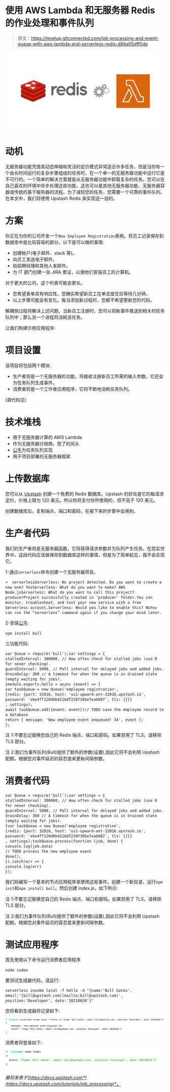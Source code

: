 # 使用 AWS Lambda 和无服务器 Redis 的作业处理和事件队列

> 原文：<https://levelup.gitconnected.com/job-processing-and-event-queue-with-aws-lambda-and-serverless-redis-d84a05dff0de>

![](img/d35cef7c666cde10075f5177e8b7207d.png)

# 动机

无服务器功能凭借其动态伸缩和灵活的定价模式非常适合许多任务。但是当你有一个由长时间运行的复杂步骤组成的任务时，在一个单一的无服务器功能中运行它是不可行的。一个简单的解决方案就是从无服务器功能中卸载复杂的任务。您可以在自己喜欢的环境中异步处理这些功能，这也可以是其他无服务器功能、无服务器容器或传统的基于服务器的流程。为了减轻您的任务，您需要一个可靠的事件队列。在本文中，我们将使用 Upstash Redis 来实现这一目的。

# 方案

你正在为你的公司开发一个`New Employee Registration`表格。将员工记录保存到数据库中是比较容易的部分。以下是可以做的事情:

*   创建帐户(电子邮件、slack 等)。
*   向员工发送电子邮件。
*   给招聘经理和其他人发邮件。
*   为 IT 部门创建一张 JIRA 票证，以便他们安装员工的计算机。

对于更大的公司，这个列表可能会更长。

*   您希望表单具有响应性。您确实希望新员工在单击提交后等待几分钟。
*   以上步骤可能会有变化。每当添加新过程时，您都不希望更新您的代码。

解耦侧过程将解决上述问题。当新员工注册时，您可以将新事件推送到相关的任务队列中；那么另一个进程将消耗该任务。

让我们构建示例应用程序:

# 项目设置

该项目将包括两个模块:

*   生产者将是一个无服务器的功能，将接收注册新员工所需的输入参数。它还会为任务队列生成事件。
*   消费者将是一个工作者应用程序，它将不断地消耗任务队列。

(源代码见)

# 技术堆栈

*   用于无服务器计算的 AWS Lambda
*   作为无服务器分销商，抢了的风头
*   [公牛](https://github.com/OptimalBits/bull)为任务队列实现
*   用于项目部署的无服务器框架

# 上传数据库

您可以从 [Upstash](https://docs.upstash.com/) 创建一个免费的 Redis 数据库。Upstash 的好处是它的每请求定价，价格上限为 120 美元。所以你将支付你所使用的，但不高于 120 美元。

创建数据库后，复制端点、端口和密码，在接下来的步骤中会用到。

# 生产者代码

我们的生产者将是无服务器函数，它将获得请求参数并为队列产生任务。在现实世界中，这段代码应该做保存到数据库这样的事情，但是为了简单起见，我不会实现它。

1-通过`serverless`命令创建一个无服务器项目。

```
➜  serverlessServerless: No project detected. Do you want to create a new one? YesServerless: What do you want to make? AWS Node.jsServerless: What do you want to call this project? producerProject successfully created in 'producer' folder.You can monitor, troubleshoot, and test your new service with a free Serverless account.Serverless: Would you like to enable this? NoYou can run the “serverless” command again if you change your mind later.
```

2-安装[公牛](https://github.com/OptimalBits/bull):

`npm install bull`

三功能代码:

```
var Queue = require('bull');var settings = {
stalledInterval: 300000, // How often check for stalled jobs (use 0 for never checking).
guardInterval: 5000, // Poll interval for delayed jobs and added jobs.
drainDelay: 300 // A timeout for when the queue is in drained state (empty waiting for jobs).
}module.exports.hello = async (event) => {
var taskQueue = new Queue('employee registration',
{redis: {port: 32016, host: 'us1-upward-ant-32016.upstash.io', password: 'ake4ff120d6b4216df220736be7eab087', tls: {}}}
, settings);
await taskQueue.add({event: event})// TODO save the employee record to a database
return { message: 'New employee event enqueued! 34', event };
};
```

注 1:不要忘记替换您自己的 Redis 端点、端口和密码。如果禁用了 TLS，请移除 TLS 部分。

注 2:我们为事件队列(Bull)提供了额外的参数(设置),因此它将不会利用 Upstash 配额。根据您对事件延迟的容忍度来更新间隔参数。

# 消费者代码

```
var Queue = require('bull');var settings = {
stalledInterval: 300000, // How often check for stalled jobs (use 0 for never checking).
guardInterval: 5000, // Poll interval for delayed jobs and added jobs.
drainDelay: 300 // A timeout for when the queue is in drained state (empty waiting for jobs).
}var taskQueue = new Queue('employee registration',
{redis: {port: 32016, host: 'us1-upward-ant-32016.upstash.io', password: 'ake4ff120d6b4216df220736be7eab087', tls: {}}}
, settings);taskQueue.process(function (job, done) {
console.log(job.data)
// TODO process the new employee event
done();
}).catch(err => {
console.log(err)
});
```

我们将编写一个基本的节点应用程序来使用这些事件。创建一个新目录，运行`npm init`和`npm install bull`。然后创建 index.js，如下所示:

注 1:不要忘记替换您自己的 Redis 端点、端口和密码。如果禁用了 TLS，请移除 TLS 部分。

注 2:我们为事件队列(Bull)提供了额外的参数(设置),因此它将不会利用 Upstash 配额。根据您对事件延迟的容忍度来更新间隔参数。

# 测试应用程序

首先使用以下命令运行消费者应用程序

`node index`

要测试生成器代码，请运行:

```
serverless invoke local -f hello -d "{name:'Bill Gates', email:'[bill@upstash.com](mailto:bill@upstash.com)', position:'Developer', date:'20210620'}"
```

您将看到生成器将记录如下:

![](img/072d5cc265f07371868311a552dddbe0.png)

消费者将登录如下:

![](img/e3b996d23621a86843f4d0a60ce7c4f8.png)

*最初发表于*[*https://docs.upstash.com*](https://docs.upstash.com/tutorials/job_processing)*。*